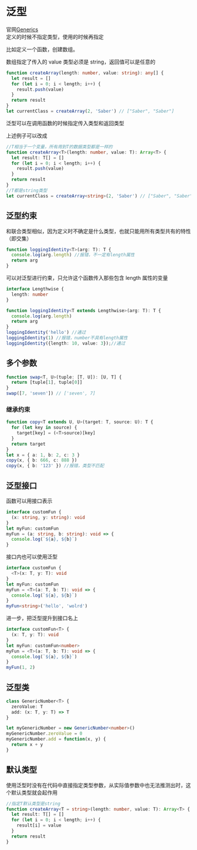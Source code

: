 # 泛型
官网[Generics](https://www.typescriptlang.org/docs/handbook/generics.html)   
定义的时候不指定类型，使用的时候再指定

比如定义一个函数，创建数组。

数组指定了传入的 value 类型必须是 string，返回值可以是任意的

```ts
function createArray(length: number, value: string): any[] {
  let result = []
  for (let i = 0; i < length; i++) {
    result.push(value)
  }
  return result
}
let currentClass = createArray(2, 'Saber') // ["Saber", "Saber"]
```

泛型可以在调用函数的时候指定传入类型和返回类型

上述例子可以改成

```ts
//T相当于一个变量，所有用到T的数据类型都是一样的
function createArray<T>(length: number, value: T): Array<T> {
  let result: T[] = []
  for (let i = 0; i < length; i++) {
    result.push(value)
  }
  return result
}
//T都是string类型
let currentClass = createArray<string>(2, 'Saber') // ["Saber", "Saber"]
```

## 泛型约束

和联合类型相似，因为定义时不确定是什么类型，也就只能用所有类型共有的特性（即交集）

```ts
function loggingIdentity<T>(arg: T): T {
  console.log(arg.length) //报错，不一定有length属性
  return arg
}
```

可以对泛型进行约束，只允许这个函数传入那些包含 length 属性的变量

```ts
interface Lengthwise {
  length: number
}

function loggingIdentity<T extends Lengthwise>(arg: T): T {
  console.log(arg.length)
  return arg
}
loggingIdentity('hello') //通过
loggingIdentity(1) //报错，number不具有length属性
loggingIdentity({length: 10, value: 3});//通过
```

## 多个参数

```ts
function swap<T, U>(tuple: [T, U]): [U, T] {
  return [tuple[1], tuple[0]]
}
swap([7, 'seven']) // ['seven', 7]
```

### 继承约束

```ts
function copy<T extends U, U>(target: T, source: U): T {
  for (let key in source) {
    target[key] = (<T>source)[key]
  }
  return target
}
let x = { a: 1, b: 2, c: 3 }
copy(x, { b: 666, c: 888 })
copy(x, { b: '123' }) //报错，类型不匹配
```

## 泛型接口

函数可以用接口表示

```ts
interface customFun {
  (x: string, y: string): void
}
let myFun: customFun
myFun = (a: string, b: string): void => {
  console.log(`${a}, ${b}`)
}
```

接口内也可以使用泛型

```ts
interface customFun {
  <T>(x: T, y: T): void
}
let myFun: customFun
myFun = <T>(a: T, b: T): void => {
  console.log(`${a}, ${b}`)
}
myFun<string>('hello', 'wolrd')
```

进一步，把泛型提升到接口名上

```ts
interface customFun<T> {
  (x: T, y: T): void
}
let myFun: customFun<number>
myFun = <T>(a: T, b: T): void => {
  console.log(`${a}, ${b}`)
}
myFun(1, 2)
```

## 泛型类

```ts
class GenericNumber<T> {
  zeroValue: T
  add: (x: T, y: T) => T
}

let myGenericNumber = new GenericNumber<number>()
myGenericNumber.zeroValue = 0
myGenericNumber.add = function(x, y) {
  return x + y
}
```

## 默认类型

使用泛型时没有在代码中直接指定类型参数，从实际值参数中也无法推测出时，这个默认类型就会起作用

```ts
//指定T默认类型是string
function createArray<T = string>(length: number, value: T): Array<T> {
  let result: T[] = []
  for (let i = 0; i < length; i++) {
    result[i] = value
  }
  return result
}
```
